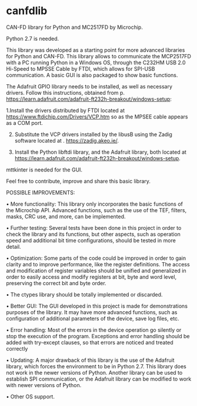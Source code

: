 # canfdlib
CAN-FD library for Python and MC2517FD by Microchip.

Python 2.7 is needed.

This library was developed as a starting point for more advanced libraries for Python and CAN-FD. This library allows to communicate the MCP2517FD with a PC running Python in a Windows OS, through the C232HM USB 2.0 Hi-Speed to MPSSE Cable by FTDI, which allows for SPI-USB communication. A basic GUI is also packaged to show basic functions.

The Adafruit GPIO library needs to be installed, as well as necessary drivers. Follow this instructions, obtained from p. https://learn.adafruit.com/adafruit-ft232h-breakout/windows-setup:

  1.Install the drivers distributed by FTDI located at https://www.ftdichip.com/Drivers/VCP.htm so as the MPSEE
  cable appears as a COM port.
  
  2. Substitute the VCP drivers installed by the libusB using the Zadig software located at . https://zadig.akeo.ie/.
  
  3. Install the Python libftdi library, and the Adafruit library, both located at https://learn.adafruit.com/adafruit-ft232h-breakout/windows-setup.
  
  mttkinter is needed for the GUI.

Feel free to contribute, improve and share this basic library.

POSSIBLE IMPROVEMENTS:

• More functionality: This library only incorporates the basic functions
of the Microchip API. Advanced functions, such as the use of the TEF,
filters, masks, CRC use, and more, can be implemented.

• Further testing: Several tests have been done in this project in order to
check the library and its functions, but other aspects, such as operation
speed and additional bit time configurations, should be tested in more
detail.

• Optimization: Some parts of the code could be improved in order to
gain clarity and to improve performance, like the register definitions. The access and modification of register
variables should be unified and generalized in order to easily access
and modify registers at bit, byte and word level, preserving the correct
bit and byte order.

• The ctypes library should be totally implemented or discarded.

• Better GUI: The GUI developed in this project is made for demonstrations purposes of the library. It may have more advanced functions,
such as configuration of additional parameters of the device, save log
files, etc.

• Error handling: Most of the errors in the device operation go silently
or stop the execution of the program. Exceptions and error handling
should be added with try-except clauses, so that errors are noticed and
treated correctly

• Updating: A major drawback of this library is the use of the Adafruit
library, which forces the environment to be in Python 2.7. This library
does not work in the newer versions of Python. Another library can
be used to establish SPI communication, or the Adafruit library can be
modified to work with newer versions of Python. 

• Other OS support.
